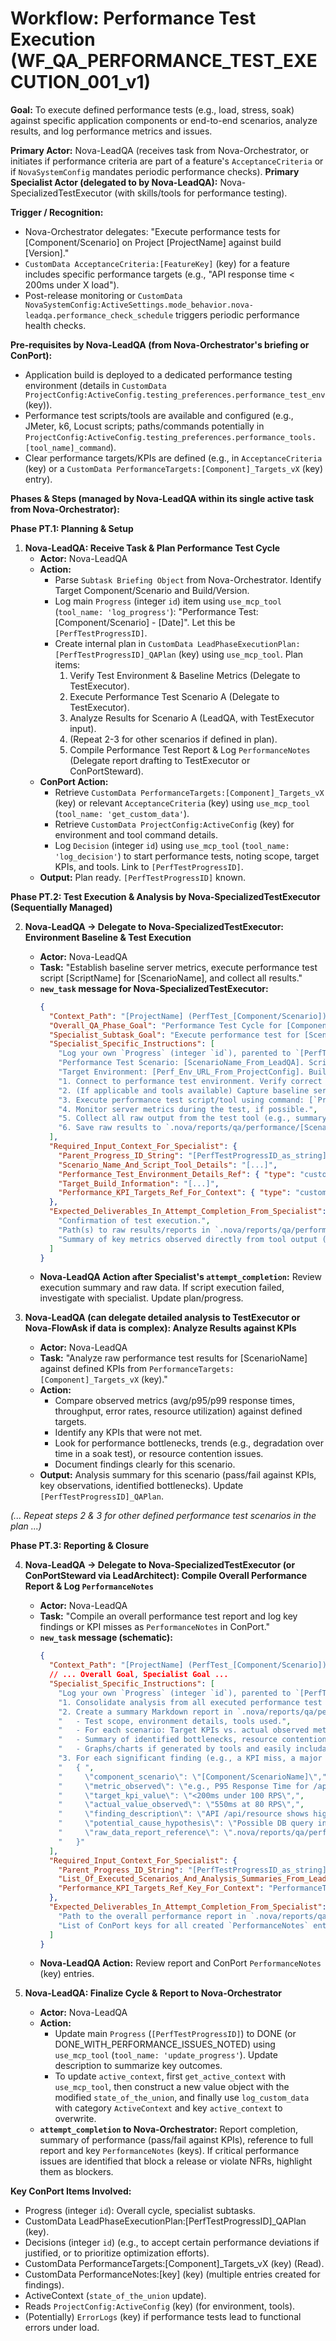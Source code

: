 # Workflow: Performance Test Execution (WF_QA_PERFORMANCE_TEST_EXECUTION_001_v1)

**Goal:** To execute defined performance tests (e.g., load, stress, soak) against specific application components or end-to-end scenarios, analyze results, and log performance metrics and issues.

**Primary Actor:** Nova-LeadQA (receives task from Nova-Orchestrator, or initiates if performance criteria are part of a feature's `AcceptanceCriteria` or if `NovaSystemConfig` mandates periodic performance checks).
**Primary Specialist Actor (delegated to by Nova-LeadQA):** Nova-SpecializedTestExecutor (with skills/tools for performance testing).

**Trigger / Recognition:**
- Nova-Orchestrator delegates: "Execute performance tests for [Component/Scenario] on Project [ProjectName] against build [Version]."
- `CustomData AcceptanceCriteria:[FeatureKey]` (key) for a feature includes specific performance targets (e.g., "API response time < 200ms under X load").
- Post-release monitoring or `CustomData NovaSystemConfig:ActiveSettings.mode_behavior.nova-leadqa.performance_check_schedule` triggers periodic performance health checks.

**Pre-requisites by Nova-LeadQA (from Nova-Orchestrator's briefing or ConPort):**
- Application build is deployed to a dedicated performance testing environment (details in `CustomData ProjectConfig:ActiveConfig.testing_preferences.performance_test_env` (key)).
- Performance test scripts/tools are available and configured (e.g., JMeter, k6, Locust scripts; paths/commands potentially in `ProjectConfig:ActiveConfig.testing_preferences.performance_tools.[tool_name]_command`).
- Clear performance targets/KPIs are defined (e.g., in `AcceptanceCriteria` (key) or a `CustomData PerformanceTargets:[Component]_Targets_vX` (key) entry).

**Phases & Steps (managed by Nova-LeadQA within its single active task from Nova-Orchestrator):**

**Phase PT.1: Planning & Setup**

1.  **Nova-LeadQA: Receive Task & Plan Performance Test Cycle**
    *   **Actor:** Nova-LeadQA
    *   **Action:**
        *   Parse `Subtask Briefing Object` from Nova-Orchestrator. Identify Target Component/Scenario and Build/Version.
        *   Log main `Progress` (integer `id`) item using `use_mcp_tool` (`tool_name: 'log_progress'`): "Performance Test: [Component/Scenario] - [Date]". Let this be `[PerfTestProgressID]`.
        *   Create internal plan in `CustomData LeadPhaseExecutionPlan:[PerfTestProgressID]_QAPlan` (key) using `use_mcp_tool`. Plan items:
            1.  Verify Test Environment & Baseline Metrics (Delegate to TestExecutor).
            2.  Execute Performance Test Scenario A (Delegate to TestExecutor).
            3.  Analyze Results for Scenario A (LeadQA, with TestExecutor input).
            4.  (Repeat 2-3 for other scenarios if defined in plan).
            5.  Compile Performance Test Report & Log `PerformanceNotes` (Delegate report drafting to TestExecutor or ConPortSteward).
    *   **ConPort Action:**
        *   Retrieve `CustomData PerformanceTargets:[Component]_Targets_vX` (key) or relevant `AcceptanceCriteria` (key) using `use_mcp_tool` (`tool_name: 'get_custom_data'`).
        *   Retrieve `CustomData ProjectConfig:ActiveConfig` (key) for environment and tool command details.
        *   Log `Decision` (integer `id`) using `use_mcp_tool` (`tool_name: 'log_decision'`) to start performance tests, noting scope, target KPIs, and tools. Link to `[PerfTestProgressID]`.
    *   **Output:** Plan ready. `[PerfTestProgressID]` known.

**Phase PT.2: Test Execution & Analysis by Nova-SpecializedTestExecutor (Sequentially Managed)**

2.  **Nova-LeadQA -> Delegate to Nova-SpecializedTestExecutor: Environment Baseline & Test Execution**
    *   **Actor:** Nova-LeadQA
    *   **Task:** "Establish baseline server metrics, execute performance test script [ScriptName] for [ScenarioName], and collect all results."
    *   **`new_task` message for Nova-SpecializedTestExecutor:**
        ```json
        {
          "Context_Path": "[ProjectName] (PerfTest_[Component/Scenario]) -> ExecuteScenario_[ScenarioName] (TestExecutor)",
          "Overall_QA_Phase_Goal": "Performance Test Cycle for [Component/Scenario].",
          "Specialist_Subtask_Goal": "Execute performance test for [ScenarioName] using [ScriptName_or_Tool].",
          "Specialist_Specific_Instructions": [
            "Log your own `Progress` (integer `id`), parented to `[PerfTestProgressID]`.",
            "Performance Test Scenario: [ScenarioName_From_LeadQA]. Script/Tool: [ScriptName_From_LeadQA].",
            "Target Environment: [Perf_Env_URL_From_ProjectConfig]. Build: [Target_Build_From_LeadQA].",
            "1. Connect to performance test environment. Verify correct build is deployed and environment is stable.",
            "2. (If applicable and tools available) Capture baseline server metrics (CPU, memory, network I/O, DB connections) before test execution.",
            "3. Execute performance test script/tool using command: [`ProjectConfig:ActiveConfig.testing_preferences.performance_tools.[tool_name]_command [script_path] [load_parameters]` - LeadQA to provide specific command and parameters]. Use `execute_command`.",
            "4. Monitor server metrics during the test, if possible.",
            "5. Collect all raw output from the test tool (e.g., summary statistics table, transaction times per request, error rates, detailed logs/CSVs).",
            "6. Save raw results to `.nova/reports/qa/performance/[ScenarioName]_[Date]/[specific_file.csv_or_log]` using `write_to_file` if output is large or structured."
          ],
          "Required_Input_Context_For_Specialist": {
            "Parent_Progress_ID_String": "[PerfTestProgressID_as_string]",
            "Scenario_Name_And_Script_Tool_Details": "[...]",
            "Performance_Test_Environment_Details_Ref": { "type": "custom_data", "category": "ProjectConfig", "key": "ActiveConfig", "fields_needed": ["testing_preferences.performance_test_env", "testing_preferences.performance_tools"] },
            "Target_Build_Information": "[...]",
            "Performance_KPI_Targets_Ref_For_Context": { "type": "custom_data", "category": "PerformanceTargets", "key": "[Component]_Targets_vX" }
          },
          "Expected_Deliverables_In_Attempt_Completion_From_Specialist": [
            "Confirmation of test execution.",
            "Path(s) to raw results/reports in `.nova/reports/qa/performance/` (if saved).",
            "Summary of key metrics observed directly from tool output (e.g., average response time, p95 latency, error rate, requests/sec)."
          ]
        }
        ```
    *   **Nova-LeadQA Action after Specialist's `attempt_completion`:** Review execution summary and raw data. If script execution failed, investigate with specialist. Update plan/progress.

3.  **Nova-LeadQA (can delegate detailed analysis to TestExecutor or Nova-FlowAsk if data is complex): Analyze Results against KPIs**
    *   **Actor:** Nova-LeadQA
    *   **Task:** "Analyze raw performance test results for [ScenarioName] against defined KPIs from `PerformanceTargets:[Component]_Targets_vX` (key)."
    *   **Action:**
        *   Compare observed metrics (avg/p95/p99 response times, throughput, error rates, resource utilization) against defined targets.
        *   Identify any KPIs that were not met.
        *   Look for performance bottlenecks, trends (e.g., degradation over time in a soak test), or resource contention issues.
        *   Document findings clearly for this scenario.
    *   **Output:** Analysis summary for this scenario (pass/fail against KPIs, key observations, identified bottlenecks). Update `[PerfTestProgressID]_QAPlan`.

*(... Repeat steps 2 & 3 for other defined performance test scenarios in the plan ...)*

**Phase PT.3: Reporting & Closure**

4.  **Nova-LeadQA -> Delegate to Nova-SpecializedTestExecutor (or ConPortSteward via LeadArchitect): Compile Overall Performance Report & Log `PerformanceNotes`**
    *   **Actor:** Nova-LeadQA
    *   **Task:** "Compile an overall performance test report and log key findings or KPI misses as `PerformanceNotes` in ConPort."
    *   **`new_task` message (schematic):**
        ```json
        {
          "Context_Path": "[ProjectName] (PerfTest_[Component/Scenario]) -> CompileReportAndLogNotes (TestExecutor/ConPortSteward)",
          // ... Overall Goal, Specialist Goal ...
          "Specialist_Specific_Instructions": [
            "Log your own `Progress` (integer `id`), parented to `[PerfTestProgressID]`.",
            "1. Consolidate analysis from all executed performance test scenarios (provided by LeadQA).",
            "2. Create a summary Markdown report in `.nova/reports/qa/performance/OverallPerformanceReport_[Component]_[Date].md` using `write_to_file`. Include:",
            "   - Test scope, environment details, tools used.",
            "   - For each scenario: Target KPIs vs. actual observed metrics, pass/fail status.",
            "   - Summary of identified bottlenecks, resource contention issues, or significant performance deviations.",
            "   - Graphs/charts if generated by tools and easily includable or linkable from the raw reports path.",
            "3. For each significant finding (e.g., a KPI miss, a major bottleneck, resource exhaustion): Log a `CustomData PerformanceNotes:[Component]_[FindingType]_[Date]` (key) entry in ConPort using `use_mcp_tool` (`tool_name: 'log_custom_data'`). The `value` (JSON object) should include fields like:",
            "   { ",
            "     \"component_scenario\": \"[Component/ScenarioName]\",",
            "     \"metric_observed\": \"e.g., P95 Response Time for /api/resource\",",
            "     \"target_kpi_value\": \"<200ms under 100 RPS\",",
            "     \"actual_value_observed\": \"550ms at 80 RPS\",",
            "     \"finding_description\": \"API /api/resource shows high latency and fails to meet throughput target.\",",
            "     \"potential_cause_hypothesis\": \"Possible DB query inefficiency or thread contention in service X.\",",
            "     \"raw_data_report_reference\": \".nova/reports/qa/performance/[ScenarioName]_[Date]/details.csv\"",
            "   }"
          ],
          "Required_Input_Context_For_Specialist": {
            "Parent_Progress_ID_String": "[PerfTestProgressID_as_string]",
            "List_Of_Executed_Scenarios_And_Analysis_Summaries_From_LeadQA": "[...]",
            "Performance_KPI_Targets_Ref_Key_For_Context": "PerformanceTargets:[Component]_Targets_vX"
          },
          "Expected_Deliverables_In_Attempt_Completion_From_Specialist": [
            "Path to the overall performance report in `.nova/reports/qa/performance/`.",
            "List of ConPort keys for all created `PerformanceNotes` entries."
          ]
        }
        ```
    *   **Nova-LeadQA Action:** Review report and ConPort `PerformanceNotes` (key) entries.

5.  **Nova-LeadQA: Finalize Cycle & Report to Nova-Orchestrator**
    *   **Actor:** Nova-LeadQA
    *   **Action:**
        *   Update main `Progress` (`[PerfTestProgressID]`) to DONE (or DONE_WITH_PERFORMANCE_ISSUES_NOTED) using `use_mcp_tool` (`tool_name: 'update_progress'`). Update description to summarize key outcomes.
        *   To update `active_context`, first `get_active_context` with `use_mcp_tool`, then construct a new value object with the modified `state_of_the_union`, and finally use `log_custom_data` with category `ActiveContext` and key `active_context` to overwrite.
    *   **`attempt_completion` to Nova-Orchestrator:** Report completion, summary of performance (pass/fail against KPIs), reference to full report and key `PerformanceNotes` (keys). If critical performance issues are identified that block a release or violate NFRs, highlight them as blockers.

**Key ConPort Items Involved:**
- Progress (integer `id`): Overall cycle, specialist subtasks.
- CustomData LeadPhaseExecutionPlan:[PerfTestProgressID]_QAPlan (key).
- Decisions (integer `id`) (e.g., to accept certain performance deviations if justified, or to prioritize optimization efforts).
- CustomData PerformanceTargets:[Component]_Targets_vX (key) (Read).
- CustomData PerformanceNotes:[key] (key) (multiple entries created for findings).
- ActiveContext (`state_of_the_union` update).
- Reads `ProjectConfig:ActiveConfig` (key) (for environment, tools).
- (Potentially) `ErrorLogs` (key) if performance tests lead to functional errors under load.